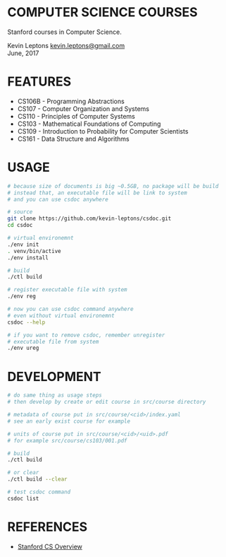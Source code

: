 # COMPUTER SCIENCE COURSES

Stanford courses in Computer Science.

Kevin Leptons <kevin.leptons@gmail.com> <br>
June, 2017

# FEATURES

- CS106B - Programming Abstractions
- CS107 - Computer Organization and Systems
- CS110 - Principles of Computer Systems
- CS103 - Mathematical Foundations of Computing
- CS109 - Introduction to Probability for Computer Scientists
- CS161 - Data Structure and Algorithms

# USAGE

```bash
# because size of documents is big ~0.5GB, no package will be build
# instead that, an executable file will be link to system
# and you can use csdoc anywhere

# source
git clone https://github.com/kevin-leptons/csdoc.git
cd csdoc

# virtual environemnt
./env init
. venv/bin/active
./env install

# build
./ctl build

# register executable file with system
./env reg

# now you can use csdoc command anywhere
# even without virtual environemnt
csdoc --help

# if you want to remove csdoc, remember unregister
# executable file from system
./env ureg
```

# DEVELOPMENT

```bash
# do same thing as usage steps
# then develop by create or edit course in src/course directory

# metadata of course put in src/course/<cid>/index.yaml
# see an early exist course for example

# units of course put in src/course/<cid>/<uid>.pdf
# for example src/course/cs103/001.pdf

# build
./ctl build

# or clear
./ctl build --clear

# test csdoc command
csdoc list
```

# REFERENCES

- [Stanford CS Overview](http://csmajor.stanford.edu/Requirements.shtml)
